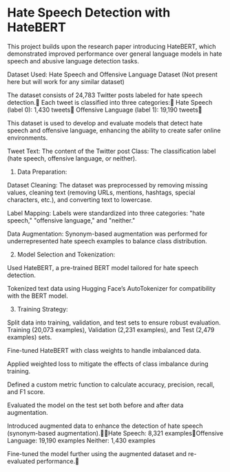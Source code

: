 # Hate Speech Detection with HateBERT

This project builds upon the research paper introducing HateBERT, which demonstrated improved performance over general language models in hate speech and abusive language detection tasks.


Dataset Used: Hate Speech and Offensive Language Dataset (Not present here but will work for any similar dataset)

The dataset consists of 24,783 Twitter posts labeled for hate speech detection.
Each tweet is classified into three categories:
Hate Speech (label 0): 1,430 tweets
Offensive Language (label 1): 19,190 tweets

This dataset is used to develop and evaluate models that detect hate speech and offensive language, enhancing the ability to create safer online environments.

Tweet Text: The content of the Twitter post
Class: The classification label (hate speech, offensive language, or neither).


1. Data Preparation:

Dataset Cleaning: The dataset was preprocessed by removing missing values, cleaning text (removing URLs, mentions, hashtags, special characters, etc.), and converting text to lowercase.

Label Mapping: Labels were standardized into three categories: "hate speech," "offensive language," and "neither."

Data Augmentation: Synonym-based augmentation was performed for underrepresented hate speech examples to balance class distribution.

2. Model Selection and Tokenization:

Used HateBERT, a pre-trained BERT model tailored for hate speech detection.

Tokenized text data using Hugging Face’s AutoTokenizer for compatibility with the BERT model.

3. Training Strategy:

Split data into training, validation, and test sets to ensure robust evaluation. Training (20,073 examples), Validation (2,231 examples), and Test (2,479 examples) sets.

Fine-tuned HateBERT with class weights to handle imbalanced data.

Applied weighted loss to mitigate the effects of class imbalance during training.

Defined a custom metric function to calculate accuracy, precision, recall, and F1 score.

Evaluated the model on the test set both before and after data augmentation.


Introduced augmented data to enhance the detection of hate speech (synonym-based augmentation).Hate Speech: 8,321 examplesOffensive Language: 19,190 examples
Neither: 1,430 examples

Fine-tuned the model further using the augmented dataset and re-evaluated performance.




